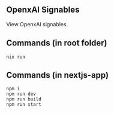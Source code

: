 ## OpenxAI Signables

View OpenxAI signables.

## Commands (in root folder)

```
nix run
```

## Commands (in nextjs-app)

```
npm i
npm run dev
npm run build
npm run start
```
